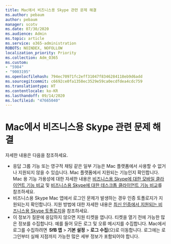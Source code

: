 ```yaml
---
title: Mac에서 비즈니스용 Skype 관련 문제 해결
ms.author: pebaum
author: pebaum
manager: scotv
ms.date: 07/30/2020
ms.audience: Admin
ms.topic: article
ms.service: o365-administration
ROBOTS: NOINDEX, NOFOLLOW
localization_priority: Priority
ms.collection: Adm_O365
ms.custom:
- "5984"
- "9003195"
ms.openlocfilehash: 794ec70971fc2eff31047f8346284118eb9d6add
ms.sourcegitcommit: c6692ce0fa1358ec3529e59ca0ecdfdea4cdc759
ms.translationtype: HT
ms.contentlocale: ko-KR
ms.lasthandoff: 09/14/2020
ms.locfileid: "47665040"
---
```

# <a name="troubleshoot-issues-with-skype-for-business-on-mac"></a>Mac에서 비즈니스용 Skype 관련 문제 해결

자세한 내용은 다음을 참조하세요. 

- 응답 그룹 기능 또는 영구적 채팅 같은 일부 기능은 Mac 플랫폼에서 사용할 수 없거나 지원되지 않을 수 있습니다. Mac 플랫폼에서 지원되는 기능인지 확인합니다. Mac 용 기능 가용성에 대한 자세한 내용은 [비즈니스용 Skype에 대한 모바일 클라이언트 기능 비교](https://technet.microsoft.com/library/Dn951412.aspx) 및 [비즈니스용 Skype에 대한 데스크톱 클라이언트 기능 비교](https://docs.microsoft.com/skypeforbusiness/plan-your-deployment/clients-and-devices/desktop-feature-comparison)를 참조하세요.
- 비즈니스용 Skype Mac 앱에서 로그인 문제가 발생하는 경우 인증 토폴로지가 지원되는지 확인합니다. 지원 방법에 대한 자세한 내용은 [최신 인증에서 지원되는 비즈니스용 Skype 토폴로지](https://docs.microsoft.com/skypeforbusiness/plan-your-deployment/modern-authentication/topologies-supported)을 참조하세요.  
- 이 정보가 질문에 응답하지 않으면 지원 티켓을 엽니다. 티켓을 열기 전에 가능한 많은 정보를 수집합니다. 예를 들어 모든 로그 및 오류 메시지를 수집합니다. Mac에서 로그를 수집하려면  **SfB 앱** > **기본 설정** > **로그 수집**(으)로 이동합니다.  로그에는 로그인부터 실패 지점까지 가능한 많은 세부 정보가 포함되어야 합니다.